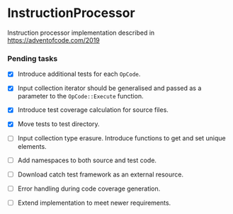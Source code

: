 # InstructionProcessor
Instruction processor implementation described in https://adventofcode.com/2019

### Pending tasks
 - [X] Introduce additional tests for each `OpCode`.
 - [X] Input collection iterator should be generalised and passed as a parameter to the `OpCode::Execute` function.
 - [X] Introduce test coverage calculation for source files.
 - [X] Move tests to test directory.
 - [ ] Input collection type erasure. Introduce functions to get and set unique elements.
 - [ ] Add namespaces to both source and test code.
 - [ ] Download catch test framework as an external resource.
 - [ ] Error handling during code coverage generation.
 - [ ] Extend implementation to meet newer requirements.

